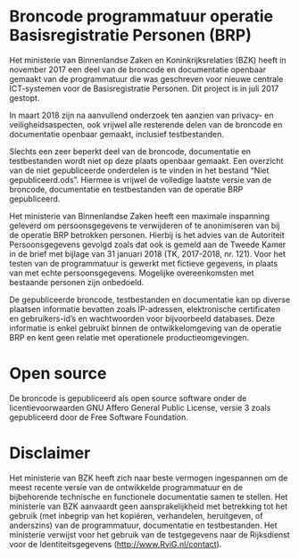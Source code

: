 # Broncode programmatuur operatie Basisregistratie Personen (BRP)

Het ministerie van Binnenlandse Zaken en Koninkrijksrelaties (BZK) heeft in november 2017 een deel van de broncode en documentatie openbaar gemaakt van de programmatuur die was geschreven voor nieuwe centrale ICT-systemen voor de Basisregistratie Personen. Dit project is in juli 2017 gestopt.

In maart 2018 zijn na aanvullend onderzoek ten aanzien van privacy- en veiligheidsaspecten, ook vrijwel alle resterende delen van de broncode en documentatie openbaar gemaakt, inclusief testbestanden.

Slechts een zeer beperkt deel van de broncode, documentatie en testbestanden wordt niet op deze plaats openbaar gemaakt. Een overzicht van de niet gepubliceerde onderdelen is te vinden in het bestand “Niet gepubliceerd.ods”. Hiermee is vrijwel de volledige laatste versie van de broncode, documentatie en testbestanden van de operatie BRP gepubliceerd.

Het ministerie van Binnenlandse Zaken heeft een maximale inspanning geleverd om persoonsgegevens te verwijderen of te anonimiseren van bij de operatie BRP betrokken personen. Hierbij is het advies van de Autoriteit Persoonsgegevens gevolgd zoals dat ook is gemeld aan de Tweede Kamer in de brief met bijlage van 31 januari 2018 (TK, 2017-2018, nr. 121). Voor het testen van de programmatuur is gewerkt met fictieve gegevens, in plaats van met echte persoonsgegevens. Mogelijke overeenkomsten met bestaande personen zijn onbedoeld.

De gepubliceerde broncode, testbestanden en documentatie kan op diverse plaatsen informatie bevatten zoals IP-adressen, elektronische certificaten en gebruikers-id’s en wachtwoorden voor bijvoorbeeld databases. Deze informatie is enkel gebruikt binnen de ontwikkelomgeving van de operatie BRP en kent geen relatie met operationele productieomgevingen.

# Open source

De broncode is gepubliceerd als open source software onder de licentievoorwaarden GNU Affero General Public License, versie 3 zoals gepubliceerd door de Free Software Foundation. 

# Disclaimer

Het ministerie van BZK heeft zich naar beste vermogen ingespannen om de meest recente versie van de ontwikkelde programmatuur en de bijbehorende technische en functionele documentatie samen te stellen. Het ministerie van BZK aanvaardt geen aansprakelijkheid met betrekking tot het gebruik (met inbegrip van het kopiëren, verhandelen, heruitgeven, of anderszins) van de programmatuur, documentatie en testbestanden. Het ministerie verwijst voor het gebruik van de testgegevens naar de Rijksdienst voor de Identiteitsgegevens (http://www.RviG.nl/contact).
